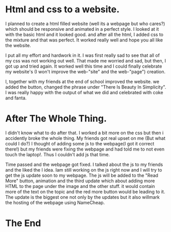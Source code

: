 # Html and css to a website.


I planned to create a html filled website (well its a webpage but who cares?) which should be responsive and animated in a perfect style. I looked at it with the basic html and it looked good. and after all the html, I added css to the mixture and that was perfect. It worked really well and hope you all like the website.

I put all my effort and hardwork in it. I was first really sad to see that all of my css was not working out well. That made me worried and sad, but then, I got up and tried again. It worked well this time and I could finally celebrate my website's (I won't improve the web-"site" and the web-"page") creation.

I, together with my friends at the end of school improved the website. we added the button, changed the phrase under "There Is Beauty In Simplicity". I was really happy with the output of what we did and celebrated with coke and fanta.

# After The Whole Thing.


I didn't know what to do after that. I worked a bit more on the css but then i accidently broke the whole thing. My friends got real upset on me (But what could I do?) I thought of adding some js to the webpage(I got it correct there!) but my friends were fixing the webpage and had told me to not even touch the laptop!. Thus I couldn't add js that time.

Time passed and the webpage got fixed. I talked about the js to my friends and the liked the I idea. Iam still working on the js right now and I will try to get the js update soon to my webpage. The js will be added to the "Read More" button, animation and the third update which about adding more HTML to the page under the image and the other stuff. it would contain more of the text on the topic and the red more button would be leading to it. The update is the biggest one not only by the updates but it also willmark the hosting of the webpage using NameCheap.

#                                                       The End
